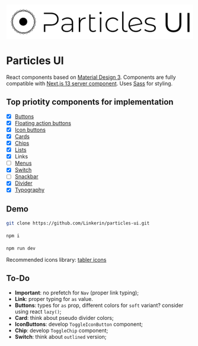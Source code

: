 [![Particles UI Logo](./public/pui-logo.svg)](https://particles-ui.snipshot.dev)

# Particles UI

React components based on [Material Design 3](https://m3.material.io).
Components are fully compatible with [Next.js 13 server component](https://nextjs.org/docs/getting-started/react-essentials#server-components). Uses [Sass](https://sass-lang.com) for styling.

## Top priotity components for implementation

- [x] [Buttons](https://m3.material.io/components/buttons/overview)
- [x] [Floating action buttons](https://m3.material.io/components/floating-action-button/overview)
- [x] [Icon buttons](https://m3.material.io/components/icon-buttons/overview)
- [x] [Cards](https://m3.material.io/components/cards/overview)
- [x] [Chips](https://m3.material.io/components/chips/overview)
- [x] [Lists](https://m3.material.io/components/lists/overview)
- [x] Links
- [ ] [Menus](https://m3.material.io/components/menus/guidelines)
- [x] [Switch](https://m3.material.io/components/switch/overview)
- [ ] [Snackbar](https://m3.material.io/components/snackbar/overview)
- [x] [Divider](https://m3.material.io/components/divider/overview)
- [x] [Typography](https://m3.material.io/styles/typography/overview)

## Demo

```bash
git clone https://github.com/Linkerin/particles-ui.git

npm i

npm run dev
```

Recommended icons library: [tabler icons](https://tabler-icons.io/)

## To-Do

- **Important**: no prefetch for `Nav` (proper link typing);
- **Link**: proper typing for `as` value.
- **Buttons**: types for `as` prop, different colors for `soft` variant? consider using react `lazy()`;
- **Card**: think about pseudo divider colors;
- **IconButtons**: develop `ToggleIconButton` component;
- **Chip**: develop `ToggleChip` component;
- **Switch**: think about `outlined` version;
